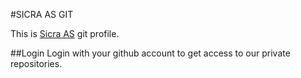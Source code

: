 #SICRA AS GIT

This is [Sicra AS](https://sicra.no) git profile.

##Login
Login with your github account to get access to our private repositories.